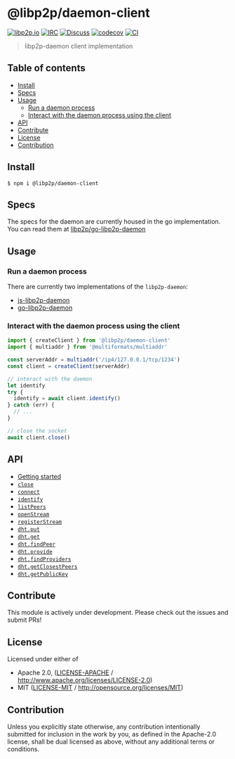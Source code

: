 # @libp2p/daemon-client <!-- omit in toc -->

[![libp2p.io](https://img.shields.io/badge/project-libp2p-yellow.svg?style=flat-square)](http://libp2p.io/)
[![IRC](https://img.shields.io/badge/freenode-%23libp2p-yellow.svg?style=flat-square)](http://webchat.freenode.net/?channels=%23libp2p)
[![Discuss](https://img.shields.io/discourse/https/discuss.libp2p.io/posts.svg?style=flat-square)](https://discuss.libp2p.io)
[![codecov](https://img.shields.io/codecov/c/github/libp2p/js-libp2p-daemon.svg?style=flat-square)](https://codecov.io/gh/libp2p/js-libp2p-daemon)
[![CI](https://img.shields.io/github/workflow/status/libp2p/js-libp2p-interfaces/test%20&%20maybe%20release/master?style=flat-square)](https://github.com/libp2p/js-libp2p-daemon/actions/workflows/js-test-and-release.yml)

> libp2p-daemon client implementation

## Table of contents <!-- omit in toc -->

- [Install](#install)
- [Specs](#specs)
- [Usage](#usage)
  - [Run a daemon process](#run-a-daemon-process)
  - [Interact with the daemon process using the client](#interact-with-the-daemon-process-using-the-client)
- [API](#api)
- [Contribute](#contribute)
- [License](#license)
- [Contribution](#contribution)

## Install

```console
$ npm i @libp2p/daemon-client
```

## Specs

The specs for the daemon are currently housed in the go implementation. You can read them at [libp2p/go-libp2p-daemon](https://github.com/libp2p/go-libp2p-daemon/blob/master/specs/README.md)

## Usage

### Run a daemon process

There are currently two implementations of the `libp2p-daemon`:

- [js-libp2p-daemon](https://github.com/libp2p/js-libp2p-daemon)
- [go-libp2p-daemon](https://github.com/libp2p/go-libp2p-daemon)

### Interact with the daemon process using the client

```js
import { createClient } from '@libp2p/daemon-client'
import { multiaddr } from '@multiformats/multiaddr'

const serverAddr = multiaddr('/ip4/127.0.0.1/tcp/1234')
const client = createClient(serverAddr)

// interact with the daemon
let identify
try {
  identify = await client.identify()
} catch (err) {
  // ...
}

// close the socket
await client.close()
```

## API

- [Getting started](API.md#getting-started)
- [`close`](API.md#close)
- [`connect`](API.md#connect)
- [`identify`](API.md#identify)
- [`listPeers`](API.md#listPeers)
- [`openStream`](API.md#openStream)
- [`registerStream`](API.md#registerStream)
- [`dht.put`](API.md#dht.put)
- [`dht.get`](API.md#dht.get)
- [`dht.findPeer`](API.md#dht.findPeer)
- [`dht.provide`](API.md#dht.provide)
- [`dht.findProviders`](API.md#dht.findProviders)
- [`dht.getClosestPeers`](API.md#dht.getClosestPeers)
- [`dht.getPublicKey`](API.md#dht.getPublicKey)

## Contribute

This module is actively under development. Please check out the issues and submit PRs!

## License

Licensed under either of

- Apache 2.0, ([LICENSE-APACHE](LICENSE-APACHE) / <http://www.apache.org/licenses/LICENSE-2.0>)
- MIT ([LICENSE-MIT](LICENSE-MIT) / <http://opensource.org/licenses/MIT>)

## Contribution

Unless you explicitly state otherwise, any contribution intentionally submitted for inclusion in the work by you, as defined in the Apache-2.0 license, shall be dual licensed as above, without any additional terms or conditions.
